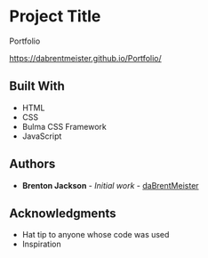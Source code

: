 # Project Title

Portfolio

https://dabrentmeister.github.io/Portfolio/


## Built With

* HTML
* CSS
* Bulma CSS Framework
* JavaScript



## Authors

* **Brenton Jackson** - *Initial work* - [daBrentMeister](https://github.com/daBrentMeister)



## Acknowledgments

* Hat tip to anyone whose code was used
* Inspiration


